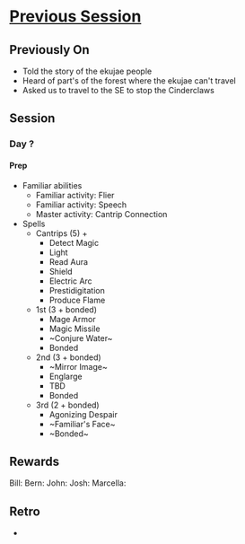# [Previous Session](./2020-11-04.md)

## Previously On

- Told the story of the ekujae people
- Heard of part's of the forest where the ekujae can't travel 
- Asked us to travel to the SE to stop the Cinderclaws

## Session

### Day ?

#### Prep

- Familiar abilities
  - Familiar activity: Flier
  - Familiar activity: Speech
  - Master activity: Cantrip Connection
- Spells
  - Cantrips (5) + 
    - Detect Magic
    - Light
    - Read Aura
    - Shield
    - Electric Arc
    - Prestidigitation
    - Produce Flame
  - 1st (3 + bonded)
    - Mage Armor
    - Magic Missile
    - ~Conjure Water~
    - Bonded
  - 2nd (3 + bonded)
    - ~Mirror Image~
    - Englarge
    - TBD
    - Bonded
  - 3rd (2 + bonded)
    - Agonizing Despair
    - ~Familiar's Face~ 
    - ~Bonded~

#### 

## Rewards

Bill: 
Bern: 
John: 
Josh: 
Marcella: 
  
## Retro

- 
